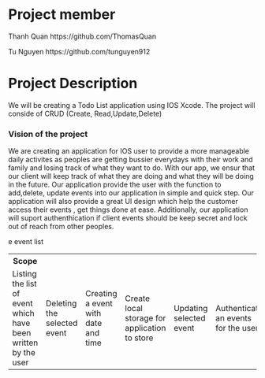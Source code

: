 <h1> Project member </h1>
<p>  Thanh Quan https://github.com/ThomasQuan </p>
<p> Tu Nguyen https://github.com/tunguyen912 </p>
<h1> Project Description </h1>
<p> We will be creating a Todo List application using IOS Xcode. The project will conside of CRUD (Create, Read,Update,Delete)  </p>
<h3>Vision of the project</h3>
<p>We are creating an application for IOS user to provide a more manageable daily activites as peoples are getting bussier everydays with their work and family and losing track of what they want to do. With our app, we ensur that our client will keep track of what they are doing and what they will be doing in the future. Our application provide the user with the function to add,delete, update events into our application in simple and quick step. Our application will also provide a great UI design which help the customer access their events , get things done at ease. Additionally, our application will suport authenthication if client events should be keep secret and lock out of reach from other peoples.</p>
<p>  </p>
<tb>
<table>
  <tr>
    <th>Scope</th>
  </tr>
  <tr>
    <td>Listing the list of event which have been written by the user</td>
    <td>Deleting the selected event</td>
    <td>Creating a event with date and time</td>
    <td>Create local storage for application to store
    <td>Updating selected event</td>
    <td>Authenticate an events for the user</td>
e event list</td>

  </tr>

</table>
